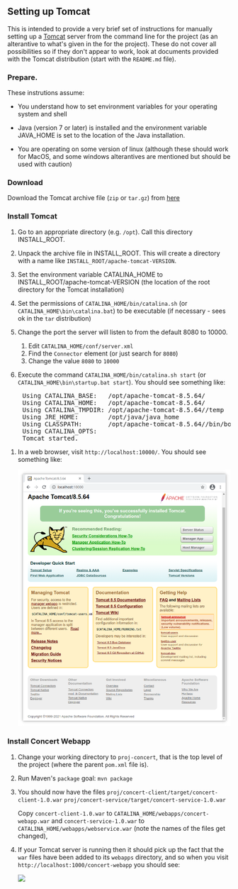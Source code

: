 ## Setting up Tomcat

This is intended to provide a very brief set of instructions for manually
setting up a [Tomcat](https://tomcat.apache.org) server from the command line
for the project (as an alterantive to what's given in the [](README.md) for the project). These do not cover all possibilities so if they don't appear
to work, look at documents provided with the Tomcat distribution (start with
the `README.md` file).

### Prepare.

These instrutions assume:

* You understand how to set environment variables for your operating system and shell

* Java (version 7 or later) is installed and the environment variable JAVA_HOME is set to the location of the Java installation.

* You are operating on some version of linux (although these should work for MacOS, and some windows alterantives are mentioned but should be used with caution)

### Download

Download the Tomcat archive file (`zip` or `tar.gz`) from 
[here](https://tomcat.apache.org/download-80.cgi)

### Install Tomcat

1. Go to an appropriate directory (e.g. `/opt`). Call this directory INSTALL_ROOT. 

1. Unpack the archive file in INSTALL_ROOT. This will create a directory with a name like `INSTALL_ROOT/apache-tomcat-VERSION`.

1. Set the environment variable CATALINA_HOME to INSTALL_ROOT/apache-tomcat-VERSION (the location of the root directory for the Tomcat installation)

1. Set the permissions of `CATALINA_HOME/bin/catalina.sh` (or `CATALINA_HOME\bin\catalina.bat`) to be executable (if necessary - sees ok in the `tar` distribution)

1. Change the port the server will listen to from the default 8080 to 10000.

    1. Edit `CATALINA_HOME/conf/server.xml`
    1. Find the `Connector` element (or just search for `8080`)
    1. Change the value `8080` to `10000`

1. Execute the command `CATALINA_HOME/bin/catalina.sh start` (or `CATALINA_HOME\bin\startup.bat start`). You should see something like:
<pre>
    Using CATALINA_BASE:   /opt/apache-tomcat-8.5.64/
    Using CATALINA_HOME:   /opt/apache-tomcat-8.5.64/
    Using CATALINA_TMPDIR: /opt/apache-tomcat-8.5.64//temp
    Using JRE_HOME:        /opt/java/java_home
    Using CLASSPATH:       /opt/apache-tomcat-8.5.64//bin/bootstrap.jar:/opt/apache-tomcat-8.5.64//bin/tomcat-juli.jar
    Using CATALINA_OPTS:   
    Tomcat started.
</pre>
    
1. In a web browser, visit `http://localhost:10000/`. You should see something like:

    <img src="Tomcat-installed.png" width="500">

### Install Concert Webapp

1. Change your working directory to `proj-concert`, that is the top level of the project (where the parent `pom.xml` file is).

1. Run Maven's `package` goal: `mvn package`
1. You should now have the files
`proj/concert-client/target/concert-client-1.0.war`
`proj/concert-service/target/concert-service-1.0.war`

    Copy `concert-client-1.0.war` to `CATALINA_HOME/webapps/concert-webapp.war` and `concert-service-1.0.war` to `CATALINA_HOME/webapps/webservice.war` (note the names of the files get changed),

1. If your Tomcat server is running then it should pick up the fact that the `war` files have been added to its `webapps` directory, and so when you visit `http://localhost:1000/concert-webapp` you should see:

    <img src="Concert-installed.png" width="500">




